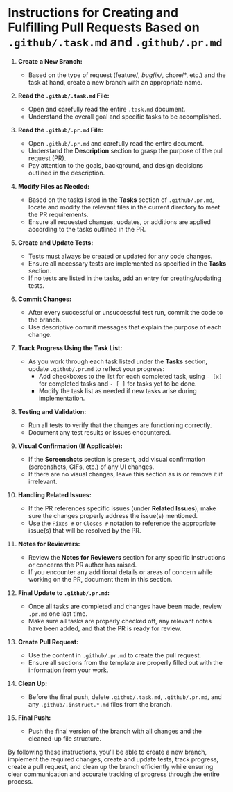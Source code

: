 # Instructions for Creating and Fulfilling Pull Requests Based on `.github/.task.md` and `.github/.pr.md`

1. **Create a New Branch:**

   - Based on the type of request (feature/_, bugfix/_, chore/\*, etc.) and the task at hand, create a new branch with an appropriate name.

2. **Read the `.github/.task.md` File:**

   - Open and carefully read the entire `.task.md` document.
   - Understand the overall goal and specific tasks to be accomplished.

3. **Read the `.github/.pr.md` File:**

   - Open `.github/.pr.md` and carefully read the entire document.
   - Understand the **Description** section to grasp the purpose of the pull request (PR).
   - Pay attention to the goals, background, and design decisions outlined in the description.

4. **Modify Files as Needed:**

   - Based on the tasks listed in the **Tasks** section of `.github/.pr.md`, locate and modify the relevant files in the current directory to meet the PR requirements.
   - Ensure all requested changes, updates, or additions are applied according to the tasks outlined in the PR.

5. **Create and Update Tests:**

   - Tests must always be created or updated for any code changes.
   - Ensure all necessary tests are implemented as specified in the **Tasks** section.
   - If no tests are listed in the tasks, add an entry for creating/updating tests.

6. **Commit Changes:**

   - After every successful or unsuccessful test run, commit the code to the branch.
   - Use descriptive commit messages that explain the purpose of each change.

7. **Track Progress Using the Task List:**

   - As you work through each task listed under the **Tasks** section, update `.github/.pr.md` to reflect your progress:
     - Add checkboxes to the list for each completed task, using `- [x]` for completed tasks and `- [ ]` for tasks yet to be done.
     - Modify the task list as needed if new tasks arise during implementation.

8. **Testing and Validation:**

   - Run all tests to verify that the changes are functioning correctly.
   - Document any test results or issues encountered.

9. **Visual Confirmation (If Applicable):**

   - If the **Screenshots** section is present, add visual confirmation (screenshots, GIFs, etc.) of any UI changes.
   - If there are no visual changes, leave this section as is or remove it if irrelevant.

10. **Handling Related Issues:**

    - If the PR references specific issues (under **Related Issues**), make sure the changes properly address the issue(s) mentioned.
    - Use the `Fixes #` or `Closes #` notation to reference the appropriate issue(s) that will be resolved by the PR.

11. **Notes for Reviewers:**

    - Review the **Notes for Reviewers** section for any specific instructions or concerns the PR author has raised.
    - If you encounter any additional details or areas of concern while working on the PR, document them in this section.

12. **Final Update to `.github/.pr.md`:**

    - Once all tasks are completed and changes have been made, review `.pr.md` one last time.
    - Make sure all tasks are properly checked off, any relevant notes have been added, and that the PR is ready for review.

13. **Create Pull Request:**

    - Use the content in `.github/.pr.md` to create the pull request.
    - Ensure all sections from the template are properly filled out with the information from your work.

14. **Clean Up:**

    - Before the final push, delete `.github/.task.md`, `.github/.pr.md`, and any `.github/.instruct.*.md` files from the branch.

15. **Final Push:**
    - Push the final version of the branch with all changes and the cleaned-up file structure.

By following these instructions, you'll be able to create a new branch, implement the required changes, create and update tests, track progress, create a pull request, and clean up the branch efficiently while ensuring clear communication and accurate tracking of progress through the entire process.
